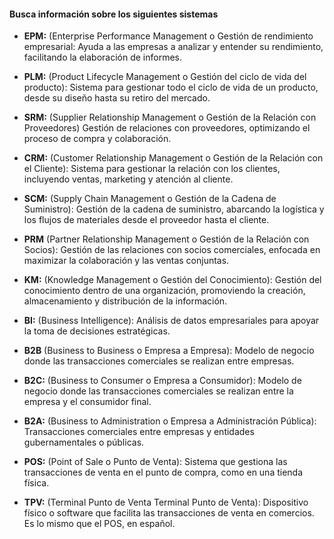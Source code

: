 #### Busca información sobre los siguientes sistemas
- **EPM:** (Enterprise Performance Management o Gestión de rendimiento empresarial: Ayuda a las empresas a analizar y entender su rendimiento, facilitando la elaboración de informes.

- **PLM:** (Product Lifecycle Management o Gestión del ciclo de vida del producto): Sistema para gestionar todo el ciclo de vida de un producto, desde su diseño hasta su retiro del mercado.
    
- **SRM:** (Supplier Relationship Management o Gestión de la Relación con Proveedores) Gestión de relaciones con proveedores, optimizando el proceso de compra y colaboración.
    
- **CRM:** (Customer Relationship Management o Gestión de la Relación con el Cliente): Sistema para gestionar la relación con los clientes, incluyendo ventas, marketing y atención al cliente.
    
- **SCM:** (Supply Chain Management o Gestión de la Cadena de Suministro): Gestión de la cadena de suministro, abarcando la logística y los flujos de materiales desde el proveedor hasta el cliente.
    
- **PRM** (Partner Relationship Management o Gestión de la Relación con Socios): Gestión de las relaciones con socios comerciales, enfocada en maximizar la colaboración y las ventas conjuntas.
    
- **KM:** (Knowledge Management o Gestión del Conocimiento): Gestión del conocimiento dentro de una organización, promoviendo la creación, almacenamiento y distribución de la información.
    
- **BI:** (Business Intelligence): Análisis de datos empresariales para apoyar la toma de decisiones estratégicas.
    
- **B2B** (Business to Business o Empresa a Empresa): Modelo de negocio donde las transacciones comerciales se realizan entre empresas.
    
- **B2C:** (Business to Consumer o Empresa a Consumidor): Modelo de negocio donde las transacciones comerciales se realizan entre la empresa y el consumidor final.
    
- **B2A:** (Business to Administration o Empresa a Administración Pública): Transacciones comerciales entre empresas y entidades gubernamentales o públicas.
    
- **POS:** (Point of Sale o Punto de Venta): Sistema que gestiona las transacciones de venta en el punto de compra, como en una tienda física.
    
- **TPV:** (Terminal Punto de Venta Terminal Punto de Venta): Dispositivo físico o software que facilita las transacciones de venta en comercios. Es lo mismo que el POS, en español.
